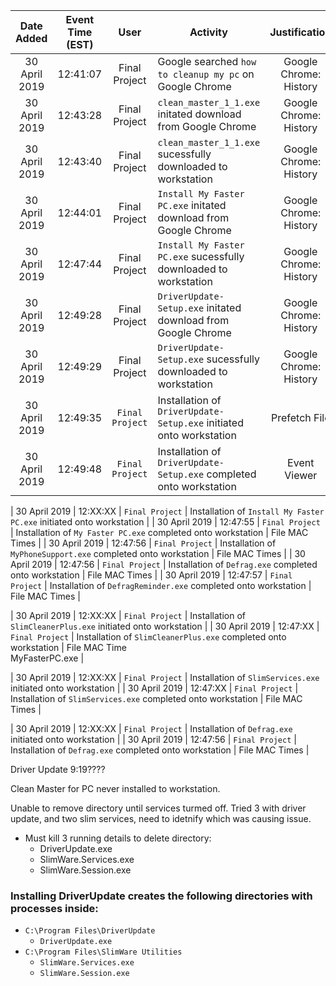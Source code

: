 | Date Added | Event Time (EST) | User | Activity | Justification |
|:-:|:-:|:-:|-|:-:|
| 30 April 2019 | 12:41:07 | Final Project | Google searched `how to cleanup my pc` on Google Chrome | Google Chrome: History|
| 30 April 2019 | 12:43:28 | Final Project | `clean_master_1_1.exe` initated download from Google Chrome | Google Chrome: History|
| 30 April 2019 | 12:43:40 | Final Project | `clean_master_1_1.exe` sucessfully downloaded to workstation | Google Chrome: History|
| 30 April 2019 | 12:44:01 | Final Project | `Install My Faster PC.exe` initated download from Google Chrome | Google Chrome: History|
| 30 April 2019 | 12:47:44 | Final Project | `Install My Faster PC.exe` sucessfully downloaded to workstation | Google Chrome: History|
| 30 April 2019 | 12:49:28 | Final Project | `DriverUpdate-Setup.exe` initated download from Google Chrome | Google Chrome: History|
| 30 April 2019 | 12:49:29 | Final Project | `DriverUpdate-Setup.exe` sucessfully downloaded to workstation | Google Chrome: History|
| 30 April 2019 | 12:49:35 | `Final Project` | Installation of `DriverUpdate-Setup.exe` initiated onto workstation | Prefetch File|
| 30 April 2019 | 12:49:48 | `Final Project` | Installation of `DriverUpdate-Setup.exe` completed onto workstation |Event Viewer|




| 30 April 2019 | 12:XX:XX | `Final Project` | Installation of `Install My Faster PC.exe` initiated onto workstation |
| 30 April 2019 | 12:47:55 | `Final Project` | Installation of `My Faster PC.exe` completed onto workstation | File MAC Times |
| 30 April 2019 | 12:47:56 | `Final Project` | Installation of `MyPhoneSupport.exe` completed onto workstation | File MAC Times |
| 30 April 2019 | 12:47:56 | `Final Project` | Installation of `Defrag.exe` completed onto workstation | File MAC Times |
| 30 April 2019 | 12:47:57 | `Final Project` | Installation of `DefragReminder.exe` completed onto workstation | File MAC Times |

| 30 April 2019 | 12:XX:XX | `Final Project` | Installation of `SlimCleanerPlus.exe` initiated onto workstation |
| 30 April 2019 | 12:47:XX | `Final Project` | Installation of `SlimCleanerPlus.exe` completed onto workstation | File MAC Time </br> MyFasterPC.exe |


| 30 April 2019 | 12:XX:XX | `Final Project` | Installation of `SlimServices.exe` initiated onto workstation |
| 30 April 2019 | 12:47:XX | `Final Project` | Installation of `SlimServices.exe` completed onto workstation | File MAC Times |

| 30 April 2019 | 12:XX:XX | `Final Project` | Installation of `Defrag.exe` initiated onto workstation |
| 30 April 2019 | 12:47:56 | `Final Project` | Installation of `Defrag.exe` completed onto workstation | File MAC Times |






Driver Update 9:19????

Clean Master for PC never installed to workstation.

Unable to remove directory until services turmed off. Tried 3 with driver update, and two slim services, need to idetnify which was causing issue.
* Must kill 3 running details to delete directory:
	* DriverUpdate.exe
	* SlimWare.Services.exe
	* SlimWare.Session.exe

### Installing DriverUpdate creates the following directories with processes inside:
* `C:\Program Files\DriverUpdate`
	* `DriverUpdate.exe`
* `C:\Program Files\SlimWare Utilities`
	* `SlimWare.Services.exe`
	* `SlimWare.Session.exe`
